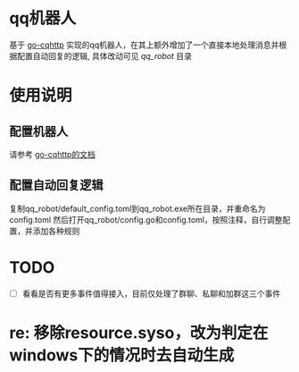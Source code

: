 # qq机器人

基于 [go-cqhttp](https://github.com/Mrs4s/go-cqhttp) 实现的qq机器人，在其上额外增加了一个直接本地处理消息并根据配置自动回复的逻辑, 具体改动可见 *qq_robot* 目录

# 使用说明

## 配置机器人

请参考 [go-cqhttp的文档](https://docs.go-cqhttp.org/)

## 配置自动回复逻辑

复制qq_robot/default_config.toml到qq_robot.exe所在目录，并重命名为config.toml 然后打开qq_robot/config.go和config.toml，按照注释，自行调整配置，并添加各种规则

# TODO

- [ ] 看看是否有更多事件值得接入，目前仅处理了群聊、私聊和加群这三个事件


# re: 移除resource.syso，改为判定在windows下的情况时去自动生成